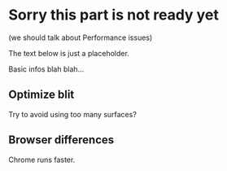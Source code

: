 # Sorry this part is not ready yet
(we should talk about Performance issues)

The text below is just a placeholder.

Basic infos blah blah...

## Optimize blit

Try to avoid using too many surfaces?

## Browser differences

Chrome runs faster.
